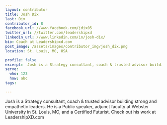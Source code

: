 ```yaml
---
layout: contributor
title: Josh Dix
last: Dix
contributor_id: 8
facebook_url: //www.facebook.com/jdix05
twitter_url: //twitter.com/leadershipxd
linkedin_url: //www.linkedin.com/in/josh-dix/
bio: Coach at Leadershipxd.com
post_image: /assets/images/contributor_img/josh_dix.png
location: St. Louis, MO, USA

profile: false
excerpt:  Josh is a Strategy consultant, coach & trusted advisor building strong and empathetic leaders.
serve:
  who: 123
  how: abc
tags:

---
```

Josh is a Strategy consultant, coach & trusted advisor building strong and empathetic leaders. He is a Public speaker, adjunct faculty at Webster University in St. Louis, MO, and a Certified Futurist. Check out his work at LeadershipXD.com 